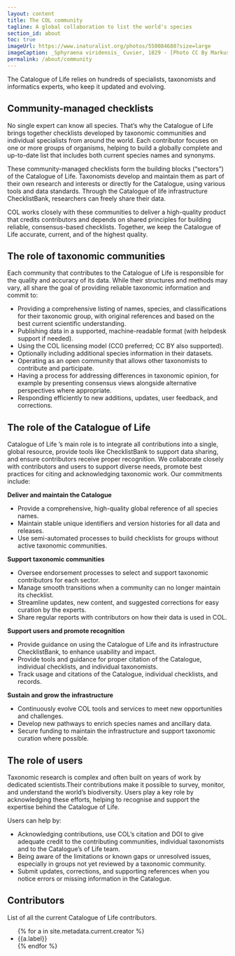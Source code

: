 ```yaml
---
layout: content
title: The COL community
tagline: A global collaboration to list the world's species
section_id: about
toc: true
imageUrl: https://www.inaturalist.org/photos/550084688?size=large 
imageCaption: _Sphyraena viridensis_ Cuvier, 1829 - [Photo CC By Markus Döring](https://www.inaturalist.org/observations/87857259)
permalink: /about/community
---
```


The Catalogue of Life relies on hundreds of specialists, taxonomists and informatics experts, who keep it updated and evolving. 

## Community-managed checklists

No single expert can know all species. That’s why the Catalogue of Life brings together checklists developed by taxonomic communities and individual specialists from around the world. Each contributor focuses on one or more groups of organisms, helping to build a globally complete and up-to-date list that includes both current species names and synonyms.

These community-managed checklists form the building blocks (“sectors”) of the Catalogue of Life. Taxonomists develop and maintain them as part of their own research and interests or directly for the Catalogue, using various tools and data standards. Through the Catalogue of life infrastructure ChecklistBank, researchers can freely share their data.

COL works closely with these communities to deliver a high-quality product that credits contributors and depends on shared principles for building reliable, consensus-based checklists. Together, we keep the Catalogue of Life accurate, current, and of the highest quality.

## The role of taxonomic communities

Each community  that contributes to the Catalogue of Life is responsible for the quality and accuracy of its data. While their structures and methods may vary, all share the goal of providing reliable taxonomic information and commit to:

- Providing a comprehensive listing of names, species, and classifications for their taxonomic group, with original references and based on the best current scientific understanding.
- Publishing data in a supported, machine-readable format (with helpdesk support if needed).
- Using the COL licensing model (CC0 preferred; CC BY also supported).
- Optionally including additional species information in their datasets.
- Operating as an open community that allows other taxonomists to contribute and participate.
- Having a process for addressing differences in taxonomic opinion, for example by presenting consensus views alongside alternative perspectives where appropriate.
- Responding efficiently to new additions, updates, user feedback, and corrections.


## The role of the Catalogue of Life

Catalogue of Life ’s main role is to integrate all contributions into a single, global resource, provide tools like ChecklistBank to support data sharing, and ensure contributors receive proper recognition. We collaborate closely with contributors and users to support diverse needs, promote best practices for citing and acknowledging taxonomic work. Our commitments include:

**Deliver and maintain the Catalogue**

- Provide a comprehensive, high-quality global reference of all species names.
- Maintain stable unique identifiers and version histories for all data and releases.
- Use semi-automated processes to build checklists for groups without active taxonomic communities.

**Support taxonomic communities**

- Oversee endorsement processes to select and support taxonomic contributors for each sector.
- Manage smooth transitions when a community can no longer maintain its checklist.
- Streamline updates, new content, and suggested corrections for easy curation by the experts.
- Share regular reports with contributors on how their data is used in COL.

**Support users and promote recognition**

- Provide guidance on using the Catalogue of Life and its infrastructure ChecklistBank, to enhance usability and impact.
- Provide tools and guidance for proper citation of the Catalogue, individual checklists, and individual taxonomists.
- Track usage and citations of the Catalogue, individual checklists, and records.

**Sustain and grow the infrastructure**

- Continuously evolve COL tools and services to meet new opportunities and challenges.
- Develop new pathways to enrich species names and ancillary data.
- Secure funding to maintain the infrastructure and support taxonomic curation where possible.


## The role of users

Taxonomic research is complex and often built on years of work by dedicated scientists.Their contributions make it possible to survey, monitor, and understand the world’s biodiversity. Users play a key role by acknowledging these efforts, helping to recognise and support the expertise behind the Catalogue of Life.

Users can help by:

- Acknowledging contributions, use COL’s citation and DOI to give adequate credit to the contributing communities, individual taxonomists and to the Catalogue’s of Life team.
- Being aware of the limitations or known gaps or unresolved  issues, especially in groups not yet reviewed by a taxonomic community.
- Submit updates, corrections, and supporting references when you notice errors or missing information in the Catalogue.



## Contributors
List of all the current Catalogue of Life contributors.

<div id="contributors">  
  <ul>
    <!--
  assign sorted = site.metadata.current.creator | sort: 'family', "last"
    -->
  {% for a in site.metadata.current.creator %}
    <li>{{a.label}}</li>
  {% endfor %}
  </ul>
</div>
